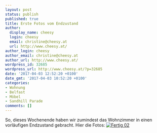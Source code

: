 ```yaml
---
layout: post
status: publish
published: true
title: Erste Fotos vom Endzustand
author:
  display_name: cheesy
  login: cheesy
  email: christine@cheesy.at
  url: http://www.cheesy.at/
author_login: cheesy
author_email: christine@cheesy.at
author_url: http://www.cheesy.at/
wordpress_id: 32685
wordpress_url: http://www.cheesy.at/?p=32685
date: '2017-04-03 12:52:20 +0100'
date_gmt: '2017-04-03 10:52:20 +0100'
categories:
- Wohnung
- Belfast
- Möbel
- Sandhill Parade
comments: []
---
```

So, dieses Wochenende haben wir zumindest das Wohnzimmer in einen vorläufigen Endzustand gebracht. Hier die Fotos:
[![Fertig 02](http://www.cheesy.at/wp-content/uploads/Fertig-02.jpg)](http://www.cheesy.at/fotos/leben-in-belfast/neues-haus/fertig-eingerichtet/)
